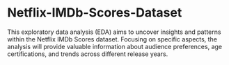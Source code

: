 # Netflix-IMDb-Scores-Dataset
This exploratory data analysis (EDA) aims to uncover insights and patterns within the Netflix IMDb Scores dataset. Focusing on specific aspects, the analysis will provide valuable information about audience preferences, age certifications, and trends across different release years.
